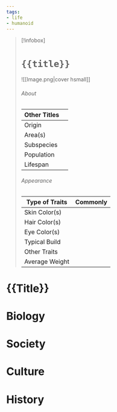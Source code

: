 ```yaml
---
tags:
- life
- humanoid
---
```

> [!infobox]
> # `{{title}}`
> ![[Image.png|cover hsmall]]
> ###### About
> | Other Titles |   |
> | ---- | ---- |
> | Origin |  |
> | Area(s) |  |
> | Subspecies |   |
> | Population |   |
> | Lifespan |   |
>  ###### Appearance
>  | Type of Traits | Commonly |
>  | ---- | ---- |
>  | Skin Color(s) |   |
>  | Hair Color(s) |   |
>  | Eye Color(s) |   |
>  | Typical Build |   |
>  | Other Traits |   |
>  | Average Weight |   |

# {{Title}}

# Biology

# Society

# Culture

# History

